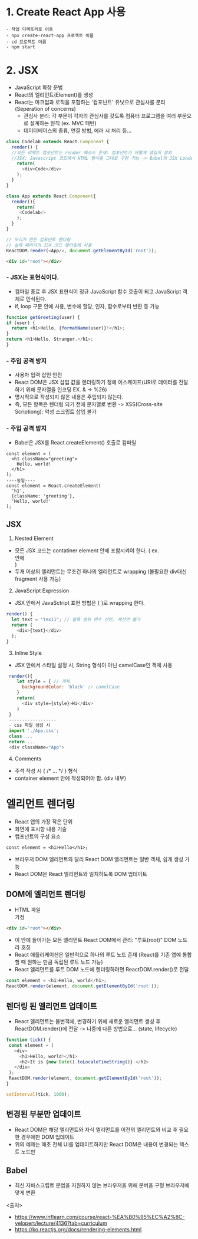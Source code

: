 # 1. Create React App 사용
```
- 작업 디렉토리로 이동
- npx create-react-app 프로젝트 이름
- cd 프로젝트 이름
- npm start
```


# 2. JSX
- JavaScript 확장 문법
- React의 엘리먼트(Element)를 생성
- React는 마크업과 로직을 포함하는 '컴포넌트' 유닛으로 관심사를 분리(Seperation of concerns)
  - 관심사 분리: 각 부문이 각자의 관심사를 갖도록 컴퓨터 프로그램을 여러 부문으로 설계하는 원칙 (ex. MVC 패턴)
  - 데이터베이스의 종류, 연결 방법, 에러 시 처리 등...
  
```javascript
class Codelab extends React.Component {
  render() { 
  //모든 리액트 컴포넌트는 render 메소드 존재: 컴포넌트가 어떻게 생길지 정의 
  //JSX: Javascript 코드에서 HTML 형식을 그대로 구현 가능 -> Babel의 JSX Loadere 형태 코드 변환
    return(
      <div>Code</div>
    );
  }
}

class App extends React.Component{
  render(){
    return(
     <Codelab/>
    );
  }
}

// 우리가 만든 컴포넌트 랜더링
// 실제 페이지의 JSX 코드 랜더링에 사용
ReactDOM.render(<App/>, document.getElementById('root'));
```
```html
<div id="root"></div>
```

### - JSX는 표현식이다.
  - 컴파일 종료 후 JSX 표현식이 정규 JavaScript 함수 호출이 되고 JavaScript 객체로 인식된다.
  - if, loop 구문 안에 사용, 변수에 할당, 인자, 함수로부터 반환 등 가능
  ```javascript
  function getGreeting(user) {
  if (user) {
    return <h1>Hello, {formatName(user)}!</h1>;
  }
  return <h1>Hello, Stranger.</h1>;
}
  ```

### - 주입 공격 방지
- 사용자 입력 삽인 안전
- React DOM은 JSX 삽입 값을 렌더링하기 정에 이스케이프(URI로 데이터를 전달하기 위해 문자열을 인코딩 EX. & -> %26)
- 명시적으로 작성되지 않은 내용은 주입되지 않는다.
- 즉, 모든 항목은 렌더링 되기 전에 문자열로 변환 -> XSS(Cross-site Scriptiong): 악성 스크립트 삽입 불가


### - 주입 공격 방지
- Babel은 JSX를 React.createElement() 호출로 컴파일
```javascrpt
const element = (
  <h1 className="greeting">
    Hello, world!
  </h1>
);
----동일----
const element = React.createElement(
  'h1',
  {className: 'greeting'},
  'Hello, world!'
);

```

## JSX
1. Nested Element
 - 모든 JSX 코드는 contatiner element 안에 포함시켜야 한다. ( ex. <div> 안에 </div> )
 - 두개 이상의 엘리먼트는 무조건 하나의 엘리먼트로 wrapping (불필요한 div대신 fragment 사용 가능)
 
2. JavaScript Expression
 - JSX 안에서 JavaSctript 표현 방법은 { }로 wrapping 한다.
 ```javascript
 render() {
   let text = "tex11"; // 블록 범위 변수 선언, 재선언 불가
   return (
     <div>{text}</div>
   );
 }
 ```
 
3. Inline Style
 - JSX 안에서 스타일 설정 시, String 형식이 아닌 camelCase인 객체 사용
```javascript
 render(){
    let style = { // 객체
      backgroundColor: 'black' // camelCase
    }
    return(
      <div style={style}>Hi</div>
    )
 }
 ------------------
 - css 파일 생성 시
 import './App.css';
 class ...
 return ...
 <div className="App"> 
```
 
4. Comments
 - 주석 작성 시 { /* ... */ } 형식
 - container element 안에 작성되어야 함. (div 내부)
 
 
 # 엘리먼트 렌더링
 - React 앱의 가장 작은 단위
 - 화면에 표시항 내용 기술
 - 컴포넌트의 구성 요소
 ```javscript
 const element = <h1>Hello</h1>;
 ```
 - 브라우저 DOM 엘리먼트와 달리 React DOM 엘리먼트는 일반 객체, 쉽게 생성 가능
 - React DOM은 React 엘리먼트와 일치하도록 DOM 업데이트
 
 ## DOM에 엘리먼트 렌더링
 - HTML 파일 <div> 가정
  ```html
  <div id="root"></div>
  ```
  - 이 안에 들어가는 모든 엘리먼트 React DOM에서 관리: "루트(root)" DOM 노드라 호칭
  - React 애플리케이션은 일반적으로 하나의 루트 노드 존재 (React를 기존 앱에 통합할 때 원하는 만큼 독립된 루트 노드 가능)
  - React 엘리먼트를 루트 DOM 노드에 렌더링하려면 ReactDOM.render()로 전달
  ```javascript
  const element = <h1>Hello, world</h1>;
  ReactDOM.render(element, document.getElementById('root'));
  ```
  
 ## 렌더링 된 엘리먼트 업데이트
 - React 엘리먼트는 불변객체, 변경하기 위해 새로운 엘리먼트 생성 후 ReactDOM.render()에 전달 -> 나중에 다른 방법으로... (state, lifecycle)
 ```javascript
 function tick() {
  const element = (
    <div>
      <h1>Hello, world!</h1>
      <h2>It is {new Date().toLocaleTimeString()}.</h2>
    </div>
  );
  ReactDOM.render(element, document.getElementById('root'));
}

setInterval(tick, 1000);
 ```
 
 ## 변경된 부분만 업데이트
 - React DOM은 해당 엘리먼트와 자식 엘리먼트를 이전의 엘리먼트와 비교 후 필요한 경우에만 DOM 업데이트
 - 위의 예제는 매초 전체 UI를 업데이트하지만 React DOM은 내용이 변경되는 텍스트 노드만 
  
  
## Babel
- 최신 자바스크립트 문법을 지원하지 않는 브라우저을 위해 문버을 구형 브라우저에 맞게 변환


 
 <출처>
 - https://www.inflearn.com/course/react-%EA%B0%95%EC%A2%8C-velopert/lecture/4136?tab=curriculum
 - https://ko.reactjs.org/docs/rendering-elements.html
 
